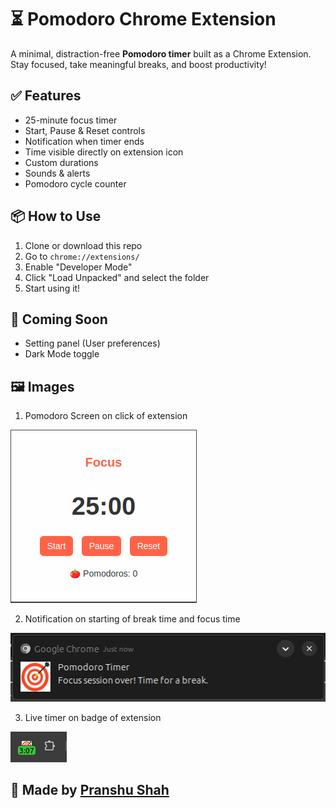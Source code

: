 # ⏳ Pomodoro Chrome Extension

A minimal, distraction-free **Pomodoro timer** built as a Chrome Extension. Stay focused, take meaningful breaks, and boost productivity!

## ✅ Features
- 25-minute focus timer
- Start, Pause & Reset controls
- Notification when timer ends
- Time visible directly on extension icon
- Custom durations
- Sounds & alerts
- Pomodoro cycle counter

  
## 📦 How to Use
1. Clone or download this repo
2. Go to `chrome://extensions/`
3. Enable "Developer Mode"
4. Click "Load Unpacked" and select the folder
5. Start using it!

## 📌 Coming Soon
<!-- - Break timers -->
- Setting panel (User preferences)
- Dark Mode toggle
<!-- - Stats dashboard -->

## 🖼️ Images

1. Pomodoro Screen on click of extension


![Pomodoro UI](pomodoro-ui.png)


2. Notification on starting of break time and focus time


![Pomodoro Notification](pomodoro-notification.png)


3. Live timer on badge of extension

![Pomodoro Live Timer on Extension Badge](pomodoro-live-timer.png)

## 🧠 Made by [Pranshu Shah](https://www.linkedin.com/in/shahpranshu27/)
